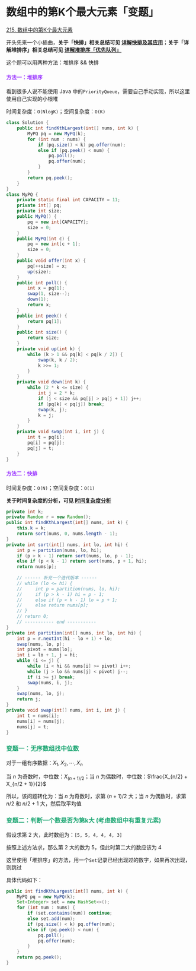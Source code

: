 # 数组中的第K个最大元素「变题」

[215. 数组中的第K个最大元素](https://leetcode.cn/problems/kth-largest-element-in-an-array/)



开头先来一个小插曲，**关于「快排」相关总结可见 [详解快排及其应用](./详解快排及其应用.html)**；**关于「详解堆排序」相关总结可见 [详解堆排序「优先队列」](./详解堆排序-优先队列.html)** 

这个题可以用两种方法：堆排序 && 快排

#### <font color=#9933FF>方法一：堆排序</font>

看到很多人说不能使用 Java 中的`PriorityQueue`，需要自己手动实现，所以这里使用自己实现的小根堆

时间复杂度：`O(NlogK)`；空间复杂度：`O(K)`

```java
class Solution {
    public int findKthLargest(int[] nums, int k) {
        MyPQ pq = new MyPQ(k);
        for (int num : nums) {
            if (pq.size() < k) pq.offer(num);
            else if (pq.peek() < num) {
                pq.poll();
                pq.offer(num);
            }
        }
        return pq.peek();
    }
}
class MyPQ {
    private static final int CAPACITY = 11;
    private int[] pq;
    private int size;
    public MyPQ() {
        pq = new int[CAPACITY];
        size = 0;
    }
    public MyPQ(int c) {
        pq = new int[c + 1];
        size = 0;
    }
    public void offer(int x) {
        pq[++size] = x;
        up(size);
    }
    public int poll() {
        int x = pq[1];
        swap(1, size--);
        down(1);
        return x;
    }
    public int peek() {
        return pq[1];
    }
    public int size() {
        return size;
    }
    private void up(int k) {
        while (k > 1 && pq[k] < pq[k / 2]) {
            swap(k, k / 2);
            k >>= 1;
        }
    }
    private void down(int k) {
        while (2 * k <= size) {
            int j = 2 * k;
            if (j < size && pq[j] > pq[j + 1]) j++;
            if (pq[k] < pq[j]) break;
            swap(k, j);
            k = j;
        }
    }
    private void swap(int i, int j) {
        int t = pq[i];
        pq[i] = pq[j];
        pq[j] = t;
    }
}
```

#### <font color=#9933FF>方法二：快排</font>

时间复杂度：`O(N)`；空间复杂度：`O(1)`

**关于时间复杂度的分析，可见 [时间复杂度分析](./详解快排及其应用.html#算法应用)**

```java
private int k;
private Random r = new Random();
public int findKthLargest(int[] nums, int k) {
    this.k = k;
    return sort(nums, 0, nums.length - 1);
}
private int sort(int[] nums, int lo, int hi) {
    int p = partition(nums, lo, hi);
    if (p > k - 1) return sort(nums, lo, p - 1);
    else if (p < k - 1) return sort(nums, p + 1, hi);
    return nums[p];
    
    // ------ 补充一个迭代版本 ------
    // while (lo <= hi) {
    //     int p = partition(nums, lo, hi);
    //     if (p > k - 1) hi = p - 1;
    //     else if (p < k - 1) lo = p + 1;
    //     else return nums[p];
    // }
    // return 0;
    // ----------- end -----------
}
private int partition(int[] nums, int lo, int hi) {
    int p = r.nextInt(hi - lo + 1) + lo;
    swap(nums, lo, p);
    int pivot = nums[lo];
    int i = lo + 1, j = hi;
    while (i <= j) {
        while (i < hi && nums[i] >= pivot) i++;
        while (j > lo && nums[j] < pivot) j--;
        if (i >= j) break;
        swap(nums, i, j);
    }
    swap(nums, lo, j);
    return j;
}
private void swap(int[] nums, int i, int j) {
    int t = nums[i];
    nums[i] = nums[j];
    nums[j] = t;
}
```

### <font color=#1FA774>变题一：无序数组找中位数</font>

对于一组有序数据：$X_1, X_2, \cdots, X_n$

当 $n$ 为奇数时，中位数：$X_{(n + 1) / 2}$；当 $n$ 为偶数时，中位数：$\frac{X_{n/2} + X_{n/2 + 1}}{2}$

所以，该问题转化为：当 $n$ 为奇数时，求第 $(n+1)/2$ 大；当 $n$ 为偶数时，求第 $n/2$ 和 $n/2 + 1$ 大，然后取平均值

### <font color=#1FA774>变题二：判断一个数是否为第k大 (考虑数组中有重复元素)</font>

假设求第 2 大，此时数组为：`[5, 5, 4, 4, 4, 3]`

按照上述方法求，那么第 2 大的数为 5，但此时第二大的数应该为 4

这里使用「堆排序」的方法，用一个`Set`记录已经出现过的数字，如果再次出现，则跳过

具体代码如下：

```java
public int findKthLargest(int[] nums, int k) {
    MyPQ pq = new MyPQ(k);
    Set<Integer> set = new HashSet<>();
    for (int num : nums) {
        if (set.contains(num)) continue;
        else set.add(num);
        if (pq.size() < k) pq.offer(num);
        else if (pq.peek() < num) {
            pq.poll();
            pq.offer(num);
        }
    }
    return pq.peek();
}
```